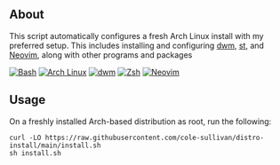 ## About
This script automatically configures a fresh Arch Linux install with my preferred setup. This includes installing and configuring [dwm](https://dwm.suckless.org "dwm.suckless.org"), [st](https://st.suckless.org "st.suckless.org"), and [Neovim](https://github.com/neovim/neovim "neovim/neovim"), along with other programs and packages <br>

[![Bash](https://img.shields.io/badge/Bash-4EAA25?logo=gnubash&logoColor=fff "Bash")](#)
[![Arch Linux](https://img.shields.io/badge/Arch%20Linux-1793D1?logo=arch-linux&logoColor=fff "Arch Linux")](#)
[![dwm](https://img.shields.io/badge/dwm-1177AA?logo=dwm&logoColor=fff "dwm")](#)
[![Zsh](https://img.shields.io/badge/Zsh-F15A24?logo=Zsh&logoColor=fff "Zsh")](#)
[![Neovim](https://img.shields.io/badge/Neovim-57A143?logo=neovim&logoColor=fff "Neovim")](#)

## Usage

On a freshly installed Arch-based distribution as root, run the following:

```
curl -LO https://raw.githubusercontent.com/cole-sullivan/distro-install/main/install.sh
sh install.sh
```
